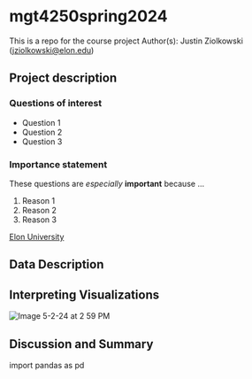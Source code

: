 # mgt4250spring2024
This is a repo for the course project
Author(s): Justin Ziolkowski (jziolkowski@elon.edu)

## Project description
### Questions of interest
- Question 1
- Question 2
- Question 3
### Importance statement
These questions are *especially* **important** because ...
1. Reason 1
2. Reason 2
3. Reason 3

[Elon University](https://elon.edu)

## Data Description
## Interpreting Visualizations
![Image 5-2-24 at 2 59 PM](https://github.com/Justinski8/mgt4250spring2024/assets/158494882/1ccf0651-46b4-495e-8b6e-c2a8246aa570)
## Discussion and Summary

import pandas as pd
